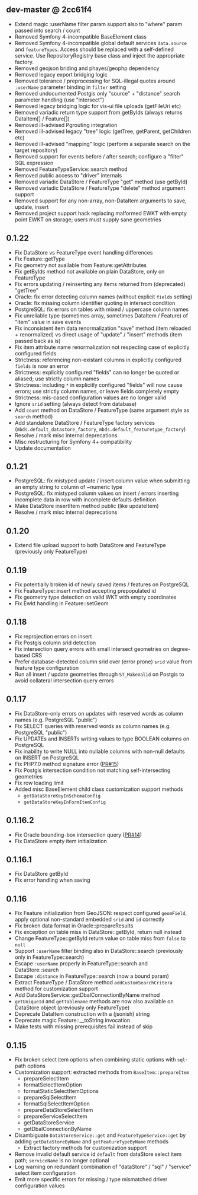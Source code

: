 ## dev-master @ 2cc61f4
* Extend magic :userName filter param support also to "where" param passed into search / count
* Removed Symfony 4-incompatible BaseElement class
* Removed Symfony 4-incompatible global default services `data.source` and `featureTypes`. Access should be replaced with a self-defined service. Use RepositoryRegistry base class and inject the appropriate factory.
* Removed geojson briding and phayes/geophp dependency
* Removed legacy export bridging logic
* Removed tolerance / preprocessing for SQL-illegal quotes around `:userName` parameter binding in `filter` setting
* Removed undocumented Postgis only "source" + "distance" search parameter handling (use "intersect")
* Removed legacy bridging logic for vis-ui file uploads (getFileUri etc)
* Removed variadic return type support from getByIds (always returns DataItem[] / Feature[])
* Removed ill-advised Pgrouting integration
* Removed ill-advised legacy "tree" logic (getTree, getParent, getChildren etc)
* Removed ill-advised "mapping" logic (perform a separate search on the target repository)
* Removed support for events before / after search; configure a "filter" SQL expression
* Removed FeatureTypeService::search method
* Removed public access to "driver" internals
* Removed variadic DataStore / FeatureType "get" method (use getById)
* Removed variadic DataStore / FeatureType "delete" method argument support
* Removed support for any non-array, non-DataItem arguments to save, update, insert
* Removed project support hack replacing malformed EWKT with empty point EWKT on storage; users must supply sane geometries

## 0.1.22
* Fix DataStore vs FeatureType event handling differences
* Fix Feature::getType
* Fix geometry not available from Feature::getAttributes
* Fix getByIds method not available on plain DataStore, only on FeatureType
* Fix errors updating / reinserting any items returned from (deprecated) "getTree"
* Oracle: fix error detecting column names (without explicit `fields` setting)
* Oracle: fix missing column identifier quoting in intersect condition
* PostgreSQL: fix errors on tables with mixed / uppercase column names
* Fix unreliable type (sometimes array, sometimes DataItem / Feature) of "item" value in save events
* Fix inconsistent item data renormalization "save" method (item reloaded + renormalized) vs direct usage of "update" / "insert" methods (item passed back as is)
* Fix item attribute name renormalization not respecting case of explicitly configured fields
* Strictness: referencing non-existant columns in explicitly configured `fields` is now an error
* Strictness: explicitly configured "fields" can no longer be quoted or aliased; use strictly column names
* Strictness: including `*` in explicitly configured "fields" will now cause errors; use strictly column names, or leave fields completely empty
* Strictness: mis-cased configuration values are no longer valid
* Ignore `srid` setting (always detect from database)
* Add `count` method on DataStore / FeatureType (same argument style as `search` method)
* Add standalone DataStore / FeatureType factory services (`mbds.default_datastore_factory`, `mbds.default_featuretype_factory`)
* Resolve / mark misc internal deprecations
* Misc restructuring for Symfony 4+ compatibility
* Update documentation

## 0.1.21
* PostgreSQL: fix mistyped update / insert column value when submitting an empty string to column of ~numeric type
* PostgreSQL: fix mistyped column values on insert / errors inserting incomplete data in row with incomplete defaults definition
* Make DataStore insertItem method public (like updateItem)
* Resolve / mark misc internal deprecations

## 0.1.20
- Extend file upload support to both DataStore and FeatureType (previously only FeatureType)

## 0.1.19
- Fix potentially broken id of newly saved items / features on PostgreSQL
- Fix FeatureType::insert method accepting prepopulated id
- Fix geometry type detection on valid WKT with empty coordinates
- Fix Ewkt handling in Feature::setGeom

## 0.1.18
- Fix reprojection errors on insert
- Fix Postgis column srid detection
- Fix intersection query errors with small intersect geometries on degree-based CRS
- Prefer database-detected column srid over (error prone) `srid` value from feature type configuration
- Run all insert / update geometries through `ST_MakeValid` on Postgis to avoid collateral intersection query errors

## 0.1.17
- Fix DataStore-only errors on updates with reserved words as column names (e.g. PostgreSQL "public")
- Fix SELECT queries with reserved words as column names (e.g. PostgreSQL "public")
- Fix UPDATEs and INSERTs writing values to type BOOLEAN columns on PostgreSQL
- Fix inability to write NULL into nullable columns with non-null defaults on INSERT on PostgreSQL
- Fix PHP7.0 method signature error ([PR#15](https://github.com/mapbender/data-source/pull/15/files))
- Fix Postgis intersection condition not matching self-intersecting geometries
- Fix row loading limit
- Added misc BaseElement child class customization support methods
  * `getDataStoreKeyInSchemaConfig`
  * `getDataStoreKeyInFormItemConfig`

## 0.1.16.2
- Fix Oracle bounding-box intersection query ([PR#14](https://github.com/mapbender/data-source/pull/14))
- Fix DataStore empty item initialization

## 0.1.16.1
- Fix DataStore getById
- Fix error handling when saving

## 0.1.16
- Fix Feature initialization from GeoJSON: respect configured `geomField`, apply optional non-standard embedded `srid` and `id` correctly
- Fix broken data format in Oracle::prepareResults
- Fix exception on table miss in DataStore::getById, return null instead
- Change FeatureType::getById return value on table miss from `false` to `null`
- Support `:userName` filter binding also in DataStore::search (previously only in FeatureType::search)
- Escape `:userName` properly in FeatureType::search and DataStore::search
- Escape `:distance` in FeatureType::search (now a bound param)
- Extract FeatureType / DataStore method `addCustomSearchCritera` method for customization support
- Add DataStoreService::getDbalConnectionByName method
- `getUniqueId` and `getTablename` methods are now also available on DataStore object (previously only FeatureType)
- Deprecate DataItem construction with a (jsonish) string
- Deprecate magic Feature::__toString invocation
- Make tests with missing prerequisites fail instead of skip

## 0.1.15
- Fix broken select item options when combining static options with `sql`-path options
- Customization support: extracted methods from `BaseItem::prepareItem`
  - prepareSelectItem
  - formatSelectItemOption
  - formatStaticSelectItemOptions
  - prepareSqlSelectItem
  - formatSqlSelectItemOption
  - prepareDataStoreSelectItem
  - prepareServiceSelectItem
  - getDataStoreService
  - getDbalConnectionByName
- Disambiguate `DataStoreService::get` and `FeatureTypeService::get` by adding `getDataStoreByName` and `getFeatureTypeByName` methods
  - Extract factory methods for customization support
- Remove invalid default service id `default` from dataStore select item path; `serviceName` is no longer optional
- Log warning on redundant combination of "dataStore" / "sql" / "service" select item configuration
- Emit more specific errors for missing / type mismatched driver configuration values

